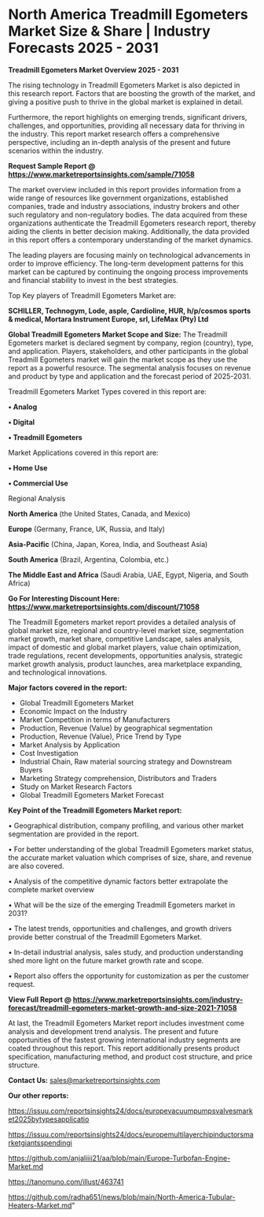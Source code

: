 # North America Treadmill Egometers Market Size & Share | Industry Forecasts 2025 - 2031

<Strong> Treadmill Egometers Market Overview 2025 - 2031</strong>

The rising technology in Treadmill Egometers Market is also depicted in this research report. Factors that are boosting the growth of the market, and giving a positive push to thrive in the global market is explained in detail.

Furthermore, the report highlights on emerging trends, significant drivers, challenges, and opportunities, providing all necessary data for thriving in the industry. This report market research offers a comprehensive perspective, including an in-depth analysis of the present and future scenarios within the industry.

<strong>Request Sample Report @ <a href=https://www.marketreportsinsights.com/sample/71058>https://www.marketreportsinsights.com/sample/71058</a></strong>

The market overview included in this report provides information from a wide range of resources like government organizations, established companies, trade and industry associations, industry brokers and other such regulatory and non-regulatory bodies. The data acquired from these organizations authenticate the Treadmill Egometers research report, thereby aiding the clients in better decision making. Additionally, the data provided in this report offers a contemporary understanding of the market dynamics.

The leading players are focusing mainly on technological advancements in order to improve efficiency. The long-term development patterns for this market can be captured by continuing the ongoing process improvements and financial stability to invest in the best strategies.

Top Key players of Treadmill Egometers Market are:

<strong>SCHILLER, Technogym, Lode, asple, Cardioline, HUR, h/p/cosmos sports & medical, Mortara Instrument Europe, srl, LifeMax (Pty) Ltd</strong>

<strong><b>Global Treadmill Egometers Market Scope and Size:</b></strong>
The Treadmill Egometers market is declared segment by company, region (country), type, and application. Players, stakeholders, and other participants in the global Treadmill Egometers market will gain the market scope as they use the report as a powerful resource. The segmental analysis focuses on revenue and product by type and application and the forecast period of 2025-2031.

Treadmill Egometers Market Types covered in this report are:

<strong>• Analog

• Digital

• Treadmill Egometers</strong>

Market Applications covered in this report are:

<strong>• Home Use

• Commercial Use</strong> 

Regional Analysis

<strong>North America</strong> (the United States, Canada, and Mexico)

<strong>Europe</strong> (Germany, France, UK, Russia, and Italy)

<strong>Asia-Pacific</strong> (China, Japan, Korea, India, and Southeast Asia)

<strong>South America</strong> (Brazil, Argentina, Colombia, etc.)

<strong>The Middle East and Africa</strong> (Saudi Arabia, UAE, Egypt, Nigeria, and South Africa)

<strong>Go For Interesting Discount Here: <a href=https://www.marketreportsinsights.com/discount/71058>https://www.marketreportsinsights.com/discount/71058</a></strong>

The Treadmill Egometers market report provides a detailed analysis of global market size, regional and country-level market size, segmentation market growth, market share, competitive Landscape, sales analysis, impact of domestic and global market players, value chain optimization, trade regulations, recent developments, opportunities analysis, strategic market growth analysis, product launches, area marketplace expanding, and technological innovations.

<strong><b>Major factors covered in the report:</b></strong>
<ul>
  <li>Global Treadmill Egometers Market </li>
  <li>Economic Impact on the Industry</li>
  <li>Market Competition in terms of Manufacturers</li>
  <li>Production, Revenue (Value) by geographical segmentation</li>
  <li>Production, Revenue (Value), Price Trend by Type</li>
  <li>Market Analysis by Application</li>
  <li>Cost Investigation</li>
  <li>Industrial Chain, Raw material sourcing strategy and Downstream Buyers</li>
  <li>Marketing Strategy comprehension, Distributors and Traders</li>
  <li>Study on Market Research Factors</li>
  <li>Global Treadmill Egometers Market Forecast</li>
</ul>

<strong><b>Key Point of the Treadmill Egometers Market report:</b></strong>

• Geographical distribution, company profiling, and various other market segmentation are provided in the report.

• For better understanding of the global Treadmill Egometers market status, the accurate market valuation which comprises of size, share, and revenue are also covered.

• Analysis of the competitive dynamic factors better extrapolate the complete market overview

• What will be the size of the emerging Treadmill Egometers market in 2031?

• The latest trends, opportunities and challenges, and growth drivers provide better construal of the Treadmill Egometers Market.

• In-detail industrial analysis, sales study, and production understanding shed more light on the future market growth rate and scope.

• Report also offers the opportunity for customization as per the customer request.

<strong><b>View Full Report @ <a href=https://www.marketreportsinsights.com/industry-forecast/treadmill-egometers-market-growth-and-size-2021-71058>https://www.marketreportsinsights.com/industry-forecast/treadmill-egometers-market-growth-and-size-2021-71058</a></b></strong>


At last, the Treadmill Egometers Market report includes investment come analysis and development trend analysis. The present and future opportunities of the fastest growing international industry segments are coated throughout this report. This report additionally presents product specification, manufacturing method, and product cost structure, and price structure.

<strong>Contact Us:</strong>
sales@marketreportsinsights.com

<strong>Our other reports:</strong>

<a href=https://issuu.com/reportsinsights24/docs/europevacuumpumpsvalvesmarket2025bytypesapplicatio>https://issuu.com/reportsinsights24/docs/europevacuumpumpsvalvesmarket2025bytypesapplicatio</a>

<a href=https://issuu.com/reportsinsights24/docs/europemultilayerchipinductorsmarketgiantsspendingi>https://issuu.com/reportsinsights24/docs/europemultilayerchipinductorsmarketgiantsspendingi</a>

<a href=https://github.com/anjaliiii21/aa/blob/main/Europe-Turbofan-Engine-Market.md>https://github.com/anjaliiii21/aa/blob/main/Europe-Turbofan-Engine-Market.md</a>

<a href=https://tanomuno.com/illust/463741>https://tanomuno.com/illust/463741</a>

<a href=https://github.com/radha651/news/blob/main/North-America-Tubular-Heaters-Market.md>https://github.com/radha651/news/blob/main/North-America-Tubular-Heaters-Market.md</a>"
